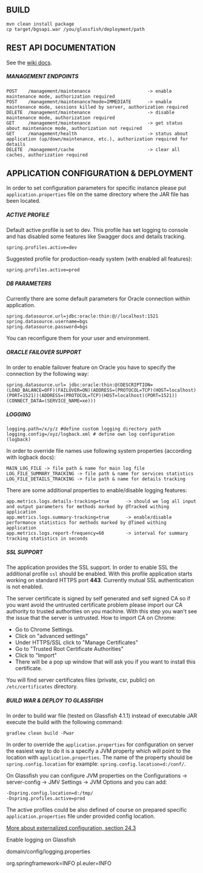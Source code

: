 ## BUILD

```
mvn clean install package
cp target/bgsapi.war /you/glassfish/deployment/path
```

## REST API DOCUMENTATION

See the [wiki docs](https://redmine.euler.pl/projects/dokumentacja/wiki/WS_API).

##### MANAGEMENT ENDPOINTS

```
POST    /management/maintenance                     -> enable maintenance mode, authorization required
POST    /management/maintenance?mode=IMMEDIATE      -> enable maintenance mode, sessions killed by server, authorization required
DELETE  /management/maintenance                     -> disable maintenance mode, authorization required
GET     /management/maintenance                     -> get status about maintenance mode, authorization not required
GET     /management/health                          -> status about application (up/down/maintenance, etc.), authorization required for details
DELETE  /management/cache                           -> clear all caches, authorization required
```

## APPLICATION CONFIGURATION & DEPLOYMENT

In order to set configuration parameters for specific instance please put `application.properties` file on the same 
directory where the JAR file has been located.

##### ACTIVE PROFILE

Default active profile is set to dev. This profile has set logging to console and has disabled some features like Swagger docs
and details tracking.

```
spring.profiles.active=dev
```

Suggested profile for production-ready system (with enabled all features):
 
```
spring.profiles.active=prod
```

##### DB PARAMETERS

Currently there are some default parameters for Oracle connection within application.

```
spring.datasource.url=jdbc:oracle:thin:@//localhost:1521
spring.datasource.username=bgs
spring.datasource.password=bgs
```

You can reconfigure them for your user and environment.

##### ORACLE FAILOVER SUPPORT

In order to enable failover feature on Oracle you have to specify the connection by the following way:

```
spring.datasource.url= jdbc:oracle:thin:@(DESCRIPTION=(LOAD_BALANCE=OFF)(FAILOVER=ON)(ADDRESS=(PROTOCOL=TCP)(HOST=localhost)(PORT=1521))(ADDRESS=(PROTOCOL=TCP)(HOST=localhost)(PORT=1521))(CONNECT_DATA=(SERVICE_NAME=xe)))
```

##### LOGGING

```
logging.path=/x/y/z #define custom logging directory path
logging.config=/xyz/logback.xml # define own log configuration (logback)
```

In order to override file names use following system properties (according with logback docs):

```
MAIN_LOG_FILE -> file path & name for main log file
LOG_FILE_SUMMARY_TRACKING -> file path & name for services statistics
LOG_FILE_DETAILS_TRACKING -> file path & name for details tracking
```

There are some additional properties to enable/disable logging features:

```
app.metrics.logs.details-tracking=true      -> should we log all input and output parameters for methods marked by @Tracked withing application
app.metrics.logs.summary-tracking=true      -> enable/disable performance statistics for methods marked by @Timed withing application 
app.metrics.logs.report-frequency=60        -> interval for summary tracking statistics in seconds
```

##### SSL SUPPORT

The application provides the SSL support. In order to enable SSL the additional profile `ssl` should be enabled. With this profile application starts
working on standard HTTPS port **443**. Currently mutual SSL authentication is not enabled.

The server certificate is signed by self generated and self signed CA so if you want avoid the untrusted certificate problem please import our CA authority
to trusted authorities on you machine. With this step you wan't see the issue that the server is untrusted. How to import CA on Chrome:

- Go to Chrome Settings.
- Click on "advanced settings"
- Under HTTPS/SSL click to "Manage Certificates"
- Go to "Trusted Root Certificate Authorities"
- Click to "Import"
- There will be a pop up window that will ask you if you want to install this certificate.

You will find server certificates files (private, csr, public) on `/etc/certificates` directory.

##### BUILD WAR & DEPLOY TO GLASSFISH

In order to build war file (tested on Glassfish 4.1.1) instead of executable JAR execute the build with the following command:

```
gradlew clean build -Pwar
```

In order to override the `application.properties` for configuration on server the easiest way to do it is a specify a JVM property which
will point to the location with `application.properties`. The name of the property should be `spring.config.location` for example:
`spring.config.location=d:/conf/`.

On Glassfish you can configure JVM properties on the Configurations -> server-config -> JMV Settings -> JVM Options and you can add:

```
-Dspring.config.location=d:/tmp/
-Dspring.profiles.active=prod
```

The active profiles could be also defined of course on prepared specific `application.properties` file under provided config location.

[More about externalized configuration, section 24.3](http://docs.spring.io/spring-boot/docs/current/reference/html/boot-features-external-config.html)


Enable logging on Glassfish

domain/config/logging.properties

org.springframework=INFO
pl.euler=INFO
